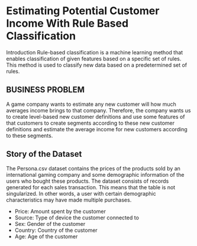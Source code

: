 # Estimating Potential Customer Income With Rule Based Classification

Introduction
Rule-based classification is a machine learning method that enables classification of given features based on a specific set of rules. This method is used to classify new data based on a predetermined set of rules.


## BUSINESS PROBLEM

A game company wants to estimate any new customer will how much averages income brings to that company.
Therefore, the company wants us to create level-based new customer definitions and use some features of
that customers to create segments according to these new customer definitions and estimate the
average income for new customers according to these segments.


## Story of the Dataset

  The Persona.csv dataset contains the prices of the products sold by an international gaming company and some demographic information
of the users who bought these products. The dataset consists of records generated for each sales transaction. This means that the table
is not singularized. In other words, a user with certain demographic characteristics may have made multiple purchases.

* Price: Amount spent by the customer
* Source: Type of device the customer connected to
* Sex: Gender of the customer
* Country: Country of the customer
* Age: Age of the customer

